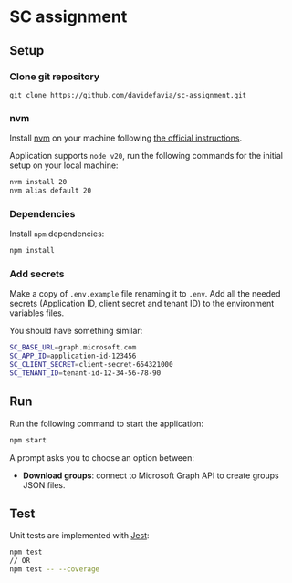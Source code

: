 # SC assignment

## Setup

### Clone git repository

```
git clone https://github.com/davidefavia/sc-assignment.git
```

### nvm

Install [nvm](https://github.com/nvm-sh/nvm) on your machine following [the official instructions](https://github.com/nvm-sh/nvm?tab=readme-ov-file#installing-and-updating).

Application supports `node v20`, run the following commands for the initial setup on your local machine:

```bash
nvm install 20
nvm alias default 20
```

### Dependencies

Install `npm` dependencies:

```bash
npm install
```

### Add secrets

Make a copy of `.env.example` file renaming it to `.env`. Add all the needed secrets (Application ID, client secret and tenant ID) to the environment variables files.

You should have something similar:

```bash
SC_BASE_URL=graph.microsoft.com
SC_APP_ID=application-id-123456
SC_CLIENT_SECRET=client-secret-654321000
SC_TENANT_ID=tenant-id-12-34-56-78-90
```

## Run

Run the following command to start the application:

```bash
npm start
```

A prompt asks you to choose an option between:

- __Download groups__: connect to Microsoft Graph API to create groups JSON files.

## Test

Unit tests are implemented with [Jest](https://jestjs.io/):

```bash
npm test
// OR
npm test -- --coverage
```